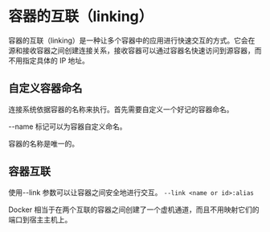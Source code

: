 # 容器的互联（linking）

容器的互联（linking）是一种让多个容器中的应用进行快速交互的方式。它会在源和接收容器之间创建连接关系，接收容器可以通过容器名快速访问到源容器，而不用指定具体的 IP 地址。

## 自定义容器命名

连接系统依据容器的名称来执行。首先需要自定义一个好记的容器命名。

--name 标记可以为容器自定义命名。

容器的名称是唯一的。

## 容器互联

使用--link 参数可以让容器之间安全地进行交互。
`--link <name or id>:alias`

Docker 相当于在两个互联的容器之间创建了一个虚机通道，而且不用映射它们的端口到宿主主机上。
